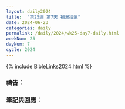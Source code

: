 ```yaml
---
layout: daily2024
title:  "第25週 第7天 補漏拾遺"
date: 2024-06-23
categories: daily
permalink: /daily/2024/wk25-day7-daily.html
weekNum: 25
dayNum: 7
cycle: 2024
---
```


{% include BibleLinks2024.html %}

### 禱告：

### 筆記與回應：
